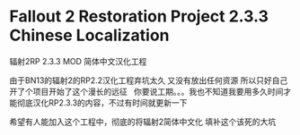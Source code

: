 # Fallout 2 Restoration Project 2.3.3 Chinese Localization
辐射2RP 2.3.3 MOD 简体中文汉化工程  
  
由于BN13的辐射2的RP2.2汉化工程弃坑太久 又没有放出任何资源 所以只好自己开了个项目开始了这个漫长的远征  
你要说工期。。。我也不知道我要用多久时间才能彻底汉化RP2.3.3的内容，不过有时间就更新一下  
  
希望有人能加入这个工程中，彻底的将辐射2简体中文化 填补这个该死的大坑
